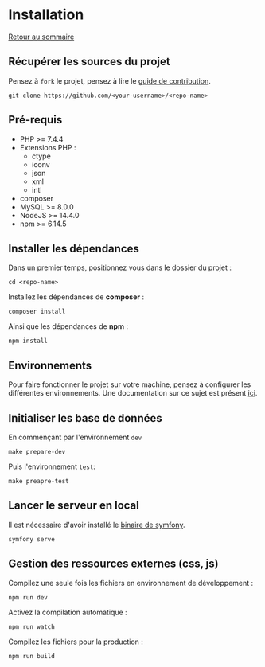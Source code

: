 # Installation

[Retour au sommaire](index.md)

## Récupérer les sources du projet
Pensez à `fork` le projet, pensez à lire le [guide de contribution](/CONTRIBUTING.md).
```
git clone https://github.com/<your-username>/<repo-name>
```

## Pré-requis
* PHP >= 7.4.4
* Extensions PHP :
    * ctype
    * iconv
    * json
    * xml
    * intl
* composer
* MySQL >= 8.0.0
* NodeJS >= 14.4.0
* npm >= 6.14.5

## Installer les dépendances
Dans un premier temps, positionnez vous dans le dossier du projet :
```
cd <repo-name>
```

Installez les dépendances de **composer** :
```
composer install
```

Ainsi que les dépendances de **npm** :
```
npm install
```

## Environnements
Pour faire fonctionner le projet sur votre machine, pensez à configurer les différentes environnements. Une documentation sur ce sujet est présent [ici](environnements.md).

## Initialiser les base de données
En commençant par l'environnement `dev`
```
make prepare-dev
```

Puis l'environnement `test`:
```
make preapre-test
```

## Lancer le serveur en local
Il est nécessaire d'avoir installé le [binaire de symfony](https://symfony.com/download).
```
symfony serve
```

## Gestion des ressources externes (css, js)
Compilez une seule fois les fichiers en environnement de développement :
```
npm run dev
```

Activez la compilation automatique :
```
npm run watch
```

Compilez les fichiers pour la production :
```
npm run build
```
